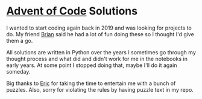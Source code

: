 # [Advent of Code](https://adventofcode.com/) Solutions

I wanted to start coding again back in 2019 and was looking for projects to do.
My friend [Brian](https://github.com/brianjp93) said he had a lot of fun doing these so I thought I'd give them a go.

All solutions are written in Python over the years
I sometimes go through my thought process and what did and didn't work for me in the notebooks in early years.
At some point I stopped doing that, maybe I'll do it again someday.

Big thanks to [Eric](https://adventofcode.com/2019/about) for taking the time to entertain me with a bunch of puzzles. Also, sorry for violating the rules by having puzzle text in my repo.
